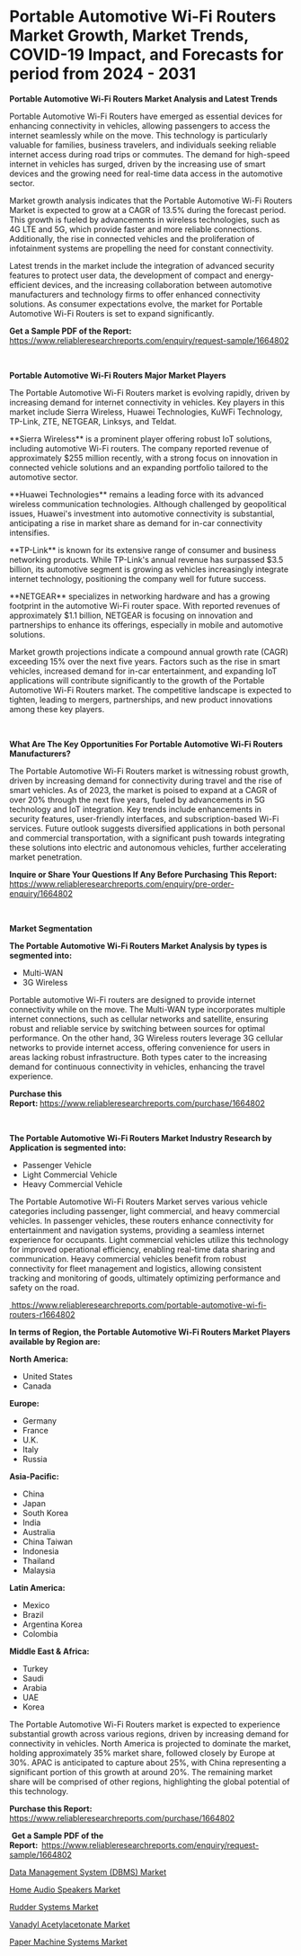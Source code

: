 <p><h1>Portable Automotive Wi-Fi Routers Market Growth, Market Trends, COVID-19 Impact, and Forecasts for period from 2024 - 2031</h1></p><p><strong>Portable Automotive Wi-Fi Routers Market Analysis and Latest Trends</strong></p>
<p><p>Portable Automotive Wi-Fi Routers have emerged as essential devices for enhancing connectivity in vehicles, allowing passengers to access the internet seamlessly while on the move. This technology is particularly valuable for families, business travelers, and individuals seeking reliable internet access during road trips or commutes. The demand for high-speed internet in vehicles has surged, driven by the increasing use of smart devices and the growing need for real-time data access in the automotive sector.</p><p>Market growth analysis indicates that the Portable Automotive Wi-Fi Routers Market is expected to grow at a CAGR of 13.5% during the forecast period. This growth is fueled by advancements in wireless technologies, such as 4G LTE and 5G, which provide faster and more reliable connections. Additionally, the rise in connected vehicles and the proliferation of infotainment systems are propelling the need for constant connectivity.</p><p>Latest trends in the market include the integration of advanced security features to protect user data, the development of compact and energy-efficient devices, and the increasing collaboration between automotive manufacturers and technology firms to offer enhanced connectivity solutions. As consumer expectations evolve, the market for Portable Automotive Wi-Fi Routers is set to expand significantly.</p></p>
<p><strong>Get a Sample PDF of the Report:&nbsp;</strong> <a href="https://www.reliableresearchreports.com/enquiry/request-sample/1664802?utm_campaign=13&utm_medium=2&utm_source=Github&utm_content=ia&utm_term=27122024&utm_id=portable-automotive-wi-fi-routers">https://www.reliableresearchreports.com/enquiry/request-sample/1664802</a></p>
<p>&nbsp;</p>
<p><strong>Portable Automotive Wi-Fi Routers Major Market Players</strong></p>
<p><p>The Portable Automotive Wi-Fi Routers market is evolving rapidly, driven by increasing demand for internet connectivity in vehicles. Key players in this market include Sierra Wireless, Huawei Technologies, KuWFi Technology, TP-Link, ZTE, NETGEAR, Linksys, and Teldat.</p><p>**Sierra Wireless** is a prominent player offering robust IoT solutions, including automotive Wi-Fi routers. The company reported revenue of approximately $255 million recently, with a strong focus on innovation in connected vehicle solutions and an expanding portfolio tailored to the automotive sector.</p><p>**Huawei Technologies** remains a leading force with its advanced wireless communication technologies. Although challenged by geopolitical issues, Huawei's investment into automotive connectivity is substantial, anticipating a rise in market share as demand for in-car connectivity intensifies.</p><p>**TP-Link** is known for its extensive range of consumer and business networking products. While TP-Link's annual revenue has surpassed $3.5 billion, its automotive segment is growing as vehicles increasingly integrate internet technology, positioning the company well for future success.</p><p>**NETGEAR** specializes in networking hardware and has a growing footprint in the automotive Wi-Fi router space. With reported revenues of approximately $1.1 billion, NETGEAR is focusing on innovation and partnerships to enhance its offerings, especially in mobile and automotive solutions.</p><p>Market growth projections indicate a compound annual growth rate (CAGR) exceeding 15% over the next five years. Factors such as the rise in smart vehicles, increased demand for in-car entertainment, and expanding IoT applications will contribute significantly to the growth of the Portable Automotive Wi-Fi Routers market. The competitive landscape is expected to tighten, leading to mergers, partnerships, and new product innovations among these key players.</p></p>
<p>&nbsp;</p>
<p><strong>What Are The Key Opportunities For Portable Automotive Wi-Fi Routers Manufacturers?</strong></p>
<p><p>The Portable Automotive Wi-Fi Routers market is witnessing robust growth, driven by increasing demand for connectivity during travel and the rise of smart vehicles. As of 2023, the market is poised to expand at a CAGR of over 20% through the next five years, fueled by advancements in 5G technology and IoT integration. Key trends include enhancements in security features, user-friendly interfaces, and subscription-based Wi-Fi services. Future outlook suggests diversified applications in both personal and commercial transportation, with a significant push towards integrating these solutions into electric and autonomous vehicles, further accelerating market penetration.</p></p>
<p><strong>Inquire or Share Your Questions If Any Before Purchasing This Report:</strong> <a href="https://www.reliableresearchreports.com/enquiry/pre-order-enquiry/1664802?utm_campaign=13&utm_medium=2&utm_source=Github&utm_content=ia&utm_term=27122024&utm_id=portable-automotive-wi-fi-routers">https://www.reliableresearchreports.com/enquiry/pre-order-enquiry/1664802</a></p>
<p>&nbsp;</p>
<p><strong>Market Segmentation</strong></p>
<p><strong>The Portable Automotive Wi-Fi Routers Market Analysis by types is segmented into:</strong></p>
<p><ul><li>Multi-WAN</li><li>3G Wireless</li></ul></p>
<p><p>Portable automotive Wi-Fi routers are designed to provide internet connectivity while on the move. The Multi-WAN type incorporates multiple internet connections, such as cellular networks and satellite, ensuring robust and reliable service by switching between sources for optimal performance. On the other hand, 3G Wireless routers leverage 3G cellular networks to provide internet access, offering convenience for users in areas lacking robust infrastructure. Both types cater to the increasing demand for continuous connectivity in vehicles, enhancing the travel experience.</p></p>
<p><strong>Purchase this Report:&nbsp;</strong><a href="https://www.reliableresearchreports.com/purchase/1664802?utm_campaign=13&utm_medium=2&utm_source=Github&utm_content=ia&utm_term=27122024&utm_id=portable-automotive-wi-fi-routers">https://www.reliableresearchreports.com/purchase/1664802</a></p>
<p>&nbsp;</p>
<p><strong>The Portable Automotive Wi-Fi Routers Market Industry Research by Application is segmented into:</strong></p>
<p><ul><li>Passenger Vehicle</li><li>Light Commercial Vehicle</li><li>Heavy Commercial Vehicle</li></ul></p>
<p><p>The Portable Automotive Wi-Fi Routers Market serves various vehicle categories including passenger, light commercial, and heavy commercial vehicles. In passenger vehicles, these routers enhance connectivity for entertainment and navigation systems, providing a seamless internet experience for occupants. Light commercial vehicles utilize this technology for improved operational efficiency, enabling real-time data sharing and communication. Heavy commercial vehicles benefit from robust connectivity for fleet management and logistics, allowing consistent tracking and monitoring of goods, ultimately optimizing performance and safety on the road.</p></p>
<p><a href="https://www.reliableresearchreports.com/portable-automotive-wi-fi-routers-r1664802?utm_campaign=13&utm_medium=2&utm_source=Github&utm_content=ia&utm_term=27122024&utm_id=portable-automotive-wi-fi-routers">&nbsp;https://www.reliableresearchreports.com/portable-automotive-wi-fi-routers-r1664802</a></p>
<p><strong>In terms of Region, the Portable Automotive Wi-Fi Routers Market Players available by Region are:</strong></p>
<p>
    <p> <strong> North America: </strong>
        <ul>
            <li>United States</li>
            <li>Canada</li>
        </ul>
        </p> 
    <p> <strong> Europe: </strong>
        <ul>
            <li>Germany</li>
            <li>France</li>
            <li>U.K.</li>
            <li>Italy</li>
            <li>Russia</li>
        </ul>
        </p> 
    <p> <strong> Asia-Pacific: </strong>
        <ul>
            <li>China</li>
            <li>Japan</li>
            <li>South Korea</li>
            <li>India</li>
            <li>Australia</li>
            <li>China Taiwan</li>
            <li>Indonesia</li>
            <li>Thailand</li>
            <li>Malaysia</li>
        </ul>
        </p> 
    <p> <strong> Latin America: </strong>
        <ul>
            <li>Mexico</li>
            <li>Brazil</li>
            <li>Argentina Korea</li>
            <li>Colombia</li>
        </ul>
        </p> 
    <p> <strong> Middle East & Africa: </strong>
        <ul>
            <li>Turkey</li>
            <li>Saudi</li>
            <li>Arabia</li>
            <li>UAE</li>
            <li>Korea</li>
        </ul>
    </p>
    </p>
<p><p>The Portable Automotive Wi-Fi Routers market is expected to experience substantial growth across various regions, driven by increasing demand for connectivity in vehicles. North America is projected to dominate the market, holding approximately 35% market share, followed closely by Europe at 30%. APAC is anticipated to capture about 25%, with China representing a significant portion of this growth at around 20%. The remaining market share will be comprised of other regions, highlighting the global potential of this technology.</p></p>
<p><strong>Purchase this Report: </strong><a href="https://www.reliableresearchreports.com/purchase/1664802?utm_campaign=13&utm_medium=2&utm_source=Github&utm_content=ia&utm_term=27122024&utm_id=portable-automotive-wi-fi-routers">https://www.reliableresearchreports.com/purchase/1664802</a></p>
<p>&nbsp;<strong>Get a Sample PDF of the Report:&nbsp;&nbsp;</strong><a href="https://www.reliableresearchreports.com/enquiry/request-sample/1664802?utm_campaign=13&utm_medium=2&utm_source=Github&utm_content=ia&utm_term=27122024&utm_id=portable-automotive-wi-fi-routers">https://www.reliableresearchreports.com/enquiry/request-sample/1664802</a></p>
<p><strong></strong></p>
<p><p><a href="https://github.com/MariaWashington76/Market-Research-Report-List-1/blob/main/data-management-system-dbms-market.md?utm_campaign=13&utm_medium=2&utm_source=Github&utm_content=ia&utm_term=27122024&utm_id=portable-automotive-wi-fi-routers">Data Management System (DBMS) Market</a></p><p><a href="https://www.linkedin.com/pulse/market-dynamics-home-audio-speakers-industry-forecast-trends-acapf?utm_campaign=13&utm_medium=2&utm_source=Github&utm_content=ia&utm_term=27122024&utm_id=portable-automotive-wi-fi-routers">Home Audio Speakers Market</a></p><p><a href="https://www.linkedin.com/pulse/rudder-systems-market-analysis-indicates-favorable-growth-ney8e?utm_campaign=13&utm_medium=2&utm_source=Github&utm_content=ia&utm_term=27122024&utm_id=portable-automotive-wi-fi-routers">Rudder Systems Market</a></p><p><a href="https://www.linkedin.com/pulse/driving-forces-global-vanadyl-acetylacetonate-market-trends-applications-bnxqc?utm_campaign=13&utm_medium=2&utm_source=Github&utm_content=ia&utm_term=27122024&utm_id=portable-automotive-wi-fi-routers">Vanadyl Acetylacetonate Market</a></p><p><a href="https://github.com/rosamariarocque98/Market-Research-Report-List-1/blob/main/paper-machine-systems-market.md?utm_campaign=13&utm_medium=2&utm_source=Github&utm_content=ia&utm_term=27122024&utm_id=portable-automotive-wi-fi-routers">Paper Machine Systems Market</a></p></p>